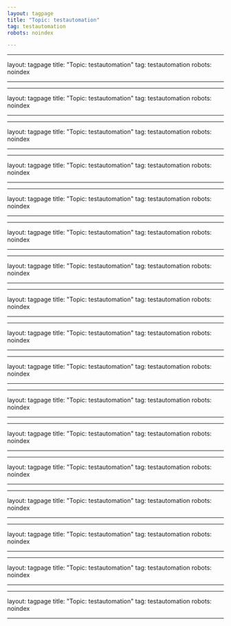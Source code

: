 ```yaml
---
layout: tagpage
title: "Topic: testautomation"
tag: testautomation
robots: noindex

---
```

---
layout: tagpage
title: "Topic: testautomation"
tag: testautomation
robots: noindex

---
---
layout: tagpage
title: "Topic: testautomation"
tag: testautomation
robots: noindex

---
---
layout: tagpage
title: "Topic: testautomation"
tag: testautomation
robots: noindex

---
---
layout: tagpage
title: "Topic: testautomation"
tag: testautomation
robots: noindex

---
---
layout: tagpage
title: "Topic: testautomation"
tag: testautomation
robots: noindex

---
---
layout: tagpage
title: "Topic: testautomation"
tag: testautomation
robots: noindex

---
---
layout: tagpage
title: "Topic: testautomation"
tag: testautomation
robots: noindex

---
---
layout: tagpage
title: "Topic: testautomation"
tag: testautomation
robots: noindex

---
---
layout: tagpage
title: "Topic: testautomation"
tag: testautomation
robots: noindex

---
---
layout: tagpage
title: "Topic: testautomation"
tag: testautomation
robots: noindex

---
---
layout: tagpage
title: "Topic: testautomation"
tag: testautomation
robots: noindex

---
---
layout: tagpage
title: "Topic: testautomation"
tag: testautomation
robots: noindex

---
---
layout: tagpage
title: "Topic: testautomation"
tag: testautomation
robots: noindex

---
---
layout: tagpage
title: "Topic: testautomation"
tag: testautomation
robots: noindex

---
---
layout: tagpage
title: "Topic: testautomation"
tag: testautomation
robots: noindex

---
---
layout: tagpage
title: "Topic: testautomation"
tag: testautomation
robots: noindex

---
---
layout: tagpage
title: "Topic: testautomation"
tag: testautomation
robots: noindex

---
